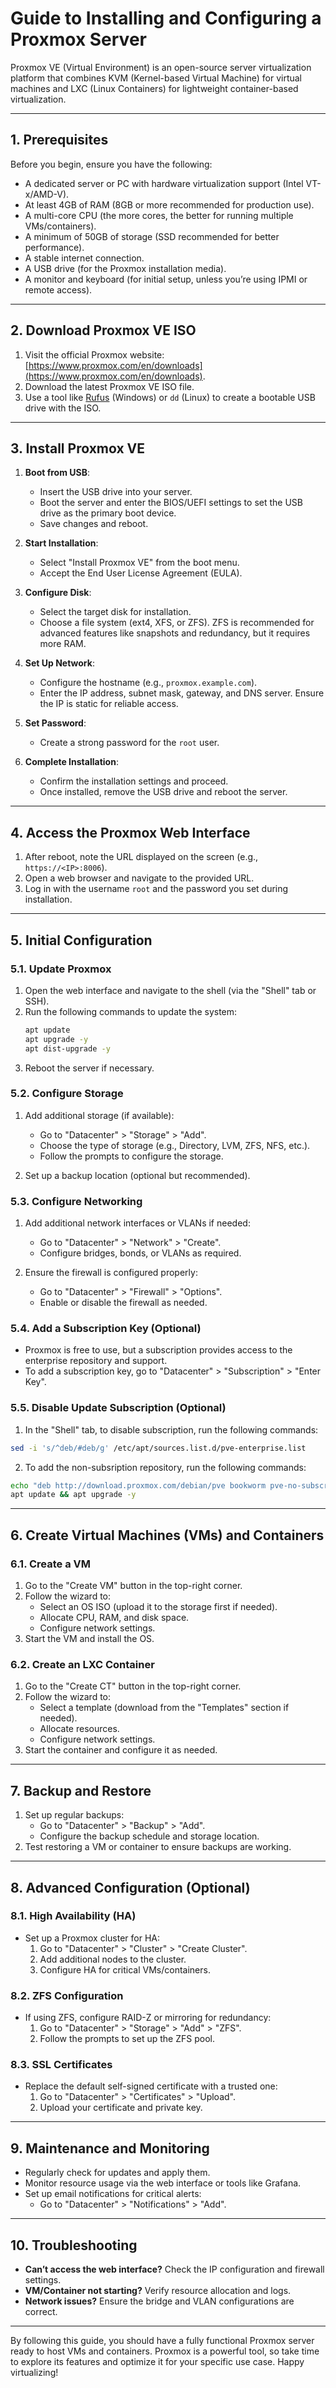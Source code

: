 

# **Guide to Installing and Configuring a Proxmox Server**

Proxmox VE (Virtual Environment) is an open-source server virtualization platform that combines KVM (Kernel-based Virtual Machine) for virtual machines and LXC (Linux Containers) for lightweight container-based virtualization.

---

## **1. Prerequisites**
Before you begin, ensure you have the following:
- A dedicated server or PC with hardware virtualization support (Intel VT-x/AMD-V).
- At least 4GB of RAM (8GB or more recommended for production use).
- A multi-core CPU (the more cores, the better for running multiple VMs/containers).
- A minimum of 50GB of storage (SSD recommended for better performance).
- A stable internet connection.
- A USB drive (for the Proxmox installation media).
- A monitor and keyboard (for initial setup, unless you’re using IPMI or remote access).

---

## **2. Download Proxmox VE ISO**
1. Visit the official Proxmox website: [https://www.proxmox.com/en/downloads](https://www.proxmox.com/en/downloads).
2. Download the latest Proxmox VE ISO file.
3. Use a tool like [Rufus](https://rufus.ie/) (Windows) or `dd` (Linux) to create a bootable USB drive with the ISO.

---

## **3. Install Proxmox VE**
1. **Boot from USB**:
   - Insert the USB drive into your server.
   - Boot the server and enter the BIOS/UEFI settings to set the USB drive as the primary boot device.
   - Save changes and reboot.

2. **Start Installation**:
   - Select "Install Proxmox VE" from the boot menu.
   - Accept the End User License Agreement (EULA).

3. **Configure Disk**:
   - Select the target disk for installation.
   - Choose a file system (ext4, XFS, or ZFS). ZFS is recommended for advanced features like snapshots and redundancy, but it requires more RAM.

4. **Set Up Network**:
   - Configure the hostname (e.g., `proxmox.example.com`).
   - Enter the IP address, subnet mask, gateway, and DNS server. Ensure the IP is static for reliable access.

5. **Set Password**:
   - Create a strong password for the `root` user.

6. **Complete Installation**:
   - Confirm the installation settings and proceed.
   - Once installed, remove the USB drive and reboot the server.

---

## **4. Access the Proxmox Web Interface**
1. After reboot, note the URL displayed on the screen (e.g., `https://<IP>:8006`).
2. Open a web browser and navigate to the provided URL.
3. Log in with the username `root` and the password you set during installation.

---

## **5. Initial Configuration**
### **5.1. Update Proxmox**
1. Open the web interface and navigate to the shell (via the "Shell" tab or SSH).
2. Run the following commands to update the system:
   ```bash
   apt update
   apt upgrade -y
   apt dist-upgrade -y
   ```
3. Reboot the server if necessary.

### **5.2. Configure Storage**
1. Add additional storage (if available):
   - Go to "Datacenter" > "Storage" > "Add".
   - Choose the type of storage (e.g., Directory, LVM, ZFS, NFS, etc.).
   - Follow the prompts to configure the storage.

2. Set up a backup location (optional but recommended).

### **5.3. Configure Networking**
1. Add additional network interfaces or VLANs if needed:
   - Go to "Datacenter" > "Network" > "Create".
   - Configure bridges, bonds, or VLANs as required.

2. Ensure the firewall is configured properly:
   - Go to "Datacenter" > "Firewall" > "Options".
   - Enable or disable the firewall as needed.

### **5.4. Add a Subscription Key (Optional)**
- Proxmox is free to use, but a subscription provides access to the enterprise repository and support.
- To add a subscription key, go to "Datacenter" > "Subscription" > "Enter Key".

### **5.5. Disable Update Subscription (Optional)**
1. In the "Shell" tab, to disable subscription, run the following commands:
``` bash
sed -i 's/^deb/#deb/g' /etc/apt/sources.list.d/pve-enterprise.list
```
2. To add the non-subsription repository, run the following commands:
```bash
echo "deb http://download.proxmox.com/debian/pve bookworm pve-no-subscription" > /etc/apt/sources.list.d/pve-install-repo.list
apt update && apt upgrade -y
```


---

## **6. Create Virtual Machines (VMs) and Containers**
### **6.1. Create a VM**
1. Go to the "Create VM" button in the top-right corner.
2. Follow the wizard to:
   - Select an OS ISO (upload it to the storage first if needed).
   - Allocate CPU, RAM, and disk space.
   - Configure network settings.
3. Start the VM and install the OS.

### **6.2. Create an LXC Container**
1. Go to the "Create CT" button in the top-right corner.
2. Follow the wizard to:
   - Select a template (download from the "Templates" section if needed).
   - Allocate resources.
   - Configure network settings.
3. Start the container and configure it as needed.

---

## **7. Backup and Restore**
1. Set up regular backups:
   - Go to "Datacenter" > "Backup" > "Add".
   - Configure the backup schedule and storage location.
2. Test restoring a VM or container to ensure backups are working.

---

## **8. Advanced Configuration (Optional)**
### **8.1. High Availability (HA)**
- Set up a Proxmox cluster for HA:
  1. Go to "Datacenter" > "Cluster" > "Create Cluster".
  2. Add additional nodes to the cluster.
  3. Configure HA for critical VMs/containers.

### **8.2. ZFS Configuration**
- If using ZFS, configure RAID-Z or mirroring for redundancy:
  1. Go to "Datacenter" > "Storage" > "Add" > "ZFS".
  2. Follow the prompts to set up the ZFS pool.

### **8.3. SSL Certificates**
- Replace the default self-signed certificate with a trusted one:
  1. Go to "Datacenter" > "Certificates" > "Upload".
  2. Upload your certificate and private key.

---

## **9. Maintenance and Monitoring**
- Regularly check for updates and apply them.
- Monitor resource usage via the web interface or tools like Grafana.
- Set up email notifications for critical alerts:
  - Go to "Datacenter" > "Notifications" > "Add".

---

## **10. Troubleshooting**
- **Can’t access the web interface?** Check the IP configuration and firewall settings.
- **VM/Container not starting?** Verify resource allocation and logs.
- **Network issues?** Ensure the bridge and VLAN configurations are correct.

---

By following this guide, you should have a fully functional Proxmox server ready to host VMs and containers. Proxmox is a powerful tool, so take time to explore its features and optimize it for your specific use case. Happy virtualizing!